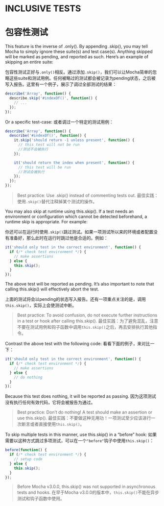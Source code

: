 # INCLUSIVE TESTS
# 包容性测试

This feature is the inverse of .only(). By appending .skip(), you may tell Mocha to simply ignore these suite(s) and test case(s). Anything skipped will be marked as pending, and reported as such. Here’s an example of skipping an entire suite:

包容性测试正好与`.only()`相反。通过添加`.skip()`，我们可以让Mocha简单的忽略这些suite和测试用例。任何被略过的测试都会被记录为pending状态，之后被写入报告。这里有一个例子，展示了调过全部测试的结果：

```js
describe('Array', function() {
  describe.skip('#indexOf()', function() {
    // ...
  });
});
```
Or a specific test-case:
或者调过一个特定的测试用例：

```js
describe('Array', function() {
  describe('#indexOf()', function() {
    it.skip('should return -1 unless present', function() {
      // this test will not be run
      //测试不会被执行
    });

    it('should return the index when present', function() {
      // this test will be run
      //测试会被执行
    });
  });
});
```
>Best practice: Use .skip() instead of commenting tests out.
>最佳实践：使用`.skip()`替代注释掉某个测试的操作。

You may also skip at runtime using this.skip(). If a test needs an environment or configuration which cannot be detected beforehand, a runtime skip is appropriate. For example:

你还可以在运行时使用`.skip()`跳过测试。如果一项测试所以来的环境或者配置没有准备好，那么此时在运行时跳过他是合适的。例如：

```js
it('should only test in the correct environment', function() {
  if (/* check test environment */) {
    // make assertions
  } else {
    this.skip();
  }
});
```

The above test will be reported as pending. It’s also important to note that calling this.skip() will effectively abort the test.

上面的测试将会以pending的状态写入报告。还有一项重点关注的是，调用`this.skip()`，实际上会使测试中断。

>Best practice: To avoid confusion, do not execute further instructions in a test or hook after calling this.skip().
>最佳实践：为了避免混乱，注意不要在测试用例和钩子函数中调用`this.skip()`之后，再去安排执行其他指令。

Contrast the above test with the following code:
看看下面的例子，来对比一下：

```js
it('should only test in the correct environment', function() {
  if (/* check test environment */) {
    // make assertions
  } else {
    // do nothing
  }
});
```

Because this test does nothing, it will be reported as passing.
因为这项测试没有执行任何有效代码，它将会被报告为通过。

>Best practice: Don’t do nothing! A test should make an assertion or use this.skip().
>最佳实践：不要做这种无用功！一项测试至少应该进行一次断言或者直接使用`this.skip()`。

To skip multiple tests in this manner, use this.skip() in a “before” hook:
如果需要以这种方式跳过多项测试，可以在一个`"before"`钩子中使用`this.skip()`：

```js
before(function() {
  if (/* check test environment */) {
    // setup code
  } else {
    this.skip();
  }
});
```
>Before Mocha v3.0.0, this.skip() was not supported in asynchronous tests and hooks.
>在早于Mocha v3.0.0的版本中，`this.skip()`不能在异步测试和钩子函数中使用。




